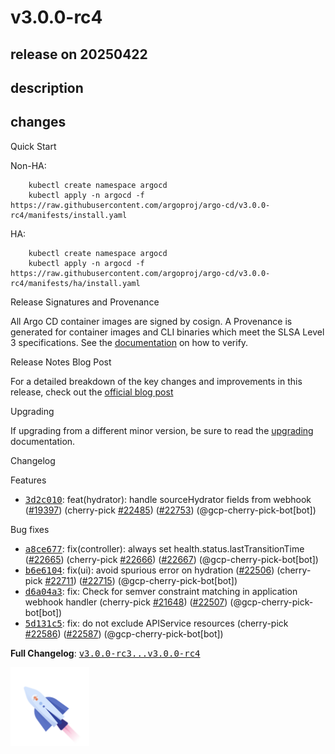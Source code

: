 # v3.0.0-rc4

## release on 20250422

## description

## changes

Quick Start

Non-HA:

        kubectl create namespace argocd
        kubectl apply -n argocd -f https://raw.githubusercontent.com/argoproj/argo-cd/v3.0.0-rc4/manifests/install.yaml

HA:

        kubectl create namespace argocd
        kubectl apply -n argocd -f https://raw.githubusercontent.com/argoproj/argo-cd/v3.0.0-rc4/manifests/ha/install.yaml

Release Signatures and Provenance

All Argo CD container images are signed by cosign. A Provenance is generated for container images and CLI binaries which meet the SLSA Level 3 specifications. See the <a href="https://argo-cd.readthedocs.io/en/stable/operator-manual/signed-release-assets" rel="nofollow">documentation</a> on how to verify.

Release Notes Blog Post

For a detailed breakdown of the key changes and improvements in this release, check out the <a href="https://blog.argoproj.io/argo-cd-v2-14-release-candidate-57a664791e2a" rel="nofollow">official blog post</a>

Upgrading

If upgrading from a different minor version, be sure to read the <a href="https://argo-cd.readthedocs.io/en/stable/operator-manual/upgrading/overview/" rel="nofollow">upgrading</a> documentation.

Changelog

Features

* <a class="commit-link" data-hovercard-type="commit" data-hovercard-url="https://github.com/argoproj/argo-cd/commit/3d2c010dbe9c7275ad2cbae02ab9b675ef3058d3/hovercard" href="https://github.com/argoproj/argo-cd/commit/3d2c010dbe9c7275ad2cbae02ab9b675ef3058d3"><tt>3d2c010</tt></a>: feat(hydrator): handle sourceHydrator fields from webhook (<a class="issue-link js-issue-link" data-error-text="Failed to load title" data-id="2450716358" data-permission-text="Title is private" data-url="https://github.com/argoproj/argo-cd/issues/19397" data-hovercard-type="pull_request" data-hovercard-url="/argoproj/argo-cd/pull/19397/hovercard" href="https://github.com/argoproj/argo-cd/pull/19397">#19397</a>) (cherry-pick <a class="issue-link js-issue-link" data-error-text="Failed to load title" data-id="2947584636" data-permission-text="Title is private" data-url="https://github.com/argoproj/argo-cd/issues/22485" data-hovercard-type="pull_request" data-hovercard-url="/argoproj/argo-cd/pull/22485/hovercard" href="https://github.com/argoproj/argo-cd/pull/22485">#22485</a>) (<a class="issue-link js-issue-link" data-error-text="Failed to load title" data-id="3011407479" data-permission-text="Title is private" data-url="https://github.com/argoproj/argo-cd/issues/22753" data-hovercard-type="pull_request" data-hovercard-url="/argoproj/argo-cd/pull/22753/hovercard" href="https://github.com/argoproj/argo-cd/pull/22753">#22753</a>) (@gcp-cherry-pick-bot[bot])

Bug fixes

* <a class="commit-link" data-hovercard-type="commit" data-hovercard-url="https://github.com/argoproj/argo-cd/commit/a8ce6772b8b8f4a73b99fed180bbbcf2be0fea51/hovercard" href="https://github.com/argoproj/argo-cd/commit/a8ce6772b8b8f4a73b99fed180bbbcf2be0fea51"><tt>a8ce677</tt></a>: fix(controller): always set health.status.lastTransitionTime (<a class="issue-link js-issue-link" data-error-text="Failed to load title" data-id="2993477219" data-permission-text="Title is private" data-url="https://github.com/argoproj/argo-cd/issues/22665" data-hovercard-type="issue" data-hovercard-url="/argoproj/argo-cd/issues/22665/hovercard" href="https://github.com/argoproj/argo-cd/issues/22665">#22665</a>) (cherry-pick <a class="issue-link js-issue-link" data-error-text="Failed to load title" data-id="2993563133" data-permission-text="Title is private" data-url="https://github.com/argoproj/argo-cd/issues/22666" data-hovercard-type="pull_request" data-hovercard-url="/argoproj/argo-cd/pull/22666/hovercard" href="https://github.com/argoproj/argo-cd/pull/22666">#22666</a>) (<a class="issue-link js-issue-link" data-error-text="Failed to load title" data-id="2993820848" data-permission-text="Title is private" data-url="https://github.com/argoproj/argo-cd/issues/22667" data-hovercard-type="pull_request" data-hovercard-url="/argoproj/argo-cd/pull/22667/hovercard" href="https://github.com/argoproj/argo-cd/pull/22667">#22667</a>) (@gcp-cherry-pick-bot[bot])
* <a class="commit-link" data-hovercard-type="commit" data-hovercard-url="https://github.com/argoproj/argo-cd/commit/b6e6104dbc131d03b5f3a7fd7b8f64c5de48e775/hovercard" href="https://github.com/argoproj/argo-cd/commit/b6e6104dbc131d03b5f3a7fd7b8f64c5de48e775"><tt>b6e6104</tt></a>: fix(ui): avoid spurious error on hydration (<a class="issue-link js-issue-link" data-error-text="Failed to load title" data-id="2953339120" data-permission-text="Title is private" data-url="https://github.com/argoproj/argo-cd/issues/22506" data-hovercard-type="issue" data-hovercard-url="/argoproj/argo-cd/issues/22506/hovercard" href="https://github.com/argoproj/argo-cd/issues/22506">#22506</a>) (cherry-pick <a class="issue-link js-issue-link" data-error-text="Failed to load title" data-id="3003511906" data-permission-text="Title is private" data-url="https://github.com/argoproj/argo-cd/issues/22711" data-hovercard-type="pull_request" data-hovercard-url="/argoproj/argo-cd/pull/22711/hovercard" href="https://github.com/argoproj/argo-cd/pull/22711">#22711</a>) (<a class="issue-link js-issue-link" data-error-text="Failed to load title" data-id="3003626248" data-permission-text="Title is private" data-url="https://github.com/argoproj/argo-cd/issues/22715" data-hovercard-type="pull_request" data-hovercard-url="/argoproj/argo-cd/pull/22715/hovercard" href="https://github.com/argoproj/argo-cd/pull/22715">#22715</a>) (@gcp-cherry-pick-bot[bot])
* <a class="commit-link" data-hovercard-type="commit" data-hovercard-url="https://github.com/argoproj/argo-cd/commit/d6a04a364235b913f89a39a528abb2fab41bfa95/hovercard" href="https://github.com/argoproj/argo-cd/commit/d6a04a364235b913f89a39a528abb2fab41bfa95"><tt>d6a04a3</tt></a>: fix: Check for semver constraint matching in application webhook handler (cherry-pick <a class="issue-link js-issue-link" data-error-text="Failed to load title" data-id="2806284028" data-permission-text="Title is private" data-url="https://github.com/argoproj/argo-cd/issues/21648" data-hovercard-type="pull_request" data-hovercard-url="/argoproj/argo-cd/pull/21648/hovercard" href="https://github.com/argoproj/argo-cd/pull/21648">#21648</a>) (<a class="issue-link js-issue-link" data-error-text="Failed to load title" data-id="2953437884" data-permission-text="Title is private" data-url="https://github.com/argoproj/argo-cd/issues/22507" data-hovercard-type="pull_request" data-hovercard-url="/argoproj/argo-cd/pull/22507/hovercard" href="https://github.com/argoproj/argo-cd/pull/22507">#22507</a>) (@gcp-cherry-pick-bot[bot])
* <a class="commit-link" data-hovercard-type="commit" data-hovercard-url="https://github.com/argoproj/argo-cd/commit/5d131c5251e5c2903823b2d5cc439ec30092c263/hovercard" href="https://github.com/argoproj/argo-cd/commit/5d131c5251e5c2903823b2d5cc439ec30092c263"><tt>5d131c5</tt></a>: fix: do not exclude APIService resources (cherry-pick <a class="issue-link js-issue-link" data-error-text="Failed to load title" data-id="2976417691" data-permission-text="Title is private" data-url="https://github.com/argoproj/argo-cd/issues/22586" data-hovercard-type="pull_request" data-hovercard-url="/argoproj/argo-cd/pull/22586/hovercard" href="https://github.com/argoproj/argo-cd/pull/22586">#22586</a>) (<a class="issue-link js-issue-link" data-error-text="Failed to load title" data-id="2976528735" data-permission-text="Title is private" data-url="https://github.com/argoproj/argo-cd/issues/22587" data-hovercard-type="pull_request" data-hovercard-url="/argoproj/argo-cd/pull/22587/hovercard" href="https://github.com/argoproj/argo-cd/pull/22587">#22587</a>) (@gcp-cherry-pick-bot[bot])

<strong>Full Changelog</strong>: <a class="commit-link" href="https://github.com/argoproj/argo-cd/compare/v3.0.0-rc3...v3.0.0-rc4"><tt>v3.0.0-rc3...v3.0.0-rc4</tt></a>

<a href="https://argoproj.github.io/cd/" rel="nofollow"><img src="https://raw.githubusercontent.com/argoproj/argo-site/master/content/pages/cd/gitops-cd.png" width="25%" style="max-width: 100%;"></a>

